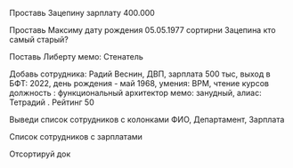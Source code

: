 Проставь Зацепину зарплату 400.000

Проставь Максиму дату рождения 05.05.1977
сортирни Зацепина
кто самый старый?

Поставь Либерту мемо: Стенатель

Добавь сотрудника: Радий Веснин, ДВП, зарплата 500 тыс, выход в БФТ: 2022, день рождения - май 1968, умения: BPM, чтение курсов
должность : функциональный архитектор
мемо: занудный, алиас: Тетрадий . Рейтинг 50

Выведи список сотрудников с колонками ФИО, Департамент, Зарплата

Список сотрудников с зарплатами

Отсортируй док